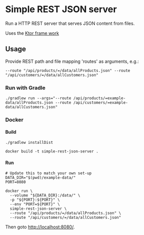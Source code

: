 # Simple REST JSON server

Run a HTTP REST server that serves JSON content from files.

Uses the [Ktor frame work](https://ktor.io/)

## Usage

Provide REST path and file mapping 'routes' as arguments, e.g.:

`--route "/api/products/=/data/allProducts.json" --route "/api/customers/=/data/allCustomers.json"`

### Run with Gradle

```shell
./gradlew run --args="--route /api/products/=example-data/allProducts.json --route /api/customers/=example-data/allCustomers.json"
```

### Docker

#### Build

```shell
./gradlew installDist

docker build -t simple-rest-json-server .
```

#### Run

```shell
# Update this to match your own set-up
DATA_DIR="$(pwd)/example-data/"
PORT=8080

docker run \
  --volume "${DATA_DIR}:/data/" \
  -p "${PORT}:${PORT}" \
  --env "PORT=${PORT}" \
  simple-rest-json-server \
  --route "/api/products/=/data/allProducts.json" \
  --route "/api/customers/=/data/allCustomers.json"
```

Then goto [http://localhost:8080/](http://localhost:8080/).
